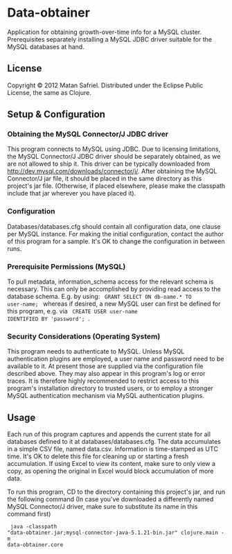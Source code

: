 # Data-obtainer

Application for obtaining growth-over-time info for a MySQL cluster.
Prerequisites separately installing a MySQL JDBC driver suitable for the MySQL databases at hand.

## License

Copyright © 2012 Matan Safriel.
Distributed under the Eclipse Public License, the same as Clojure.

## Setup & Configuration

### Obtaining the MySQL Connector/J JDBC driver
This program connects to MySQL using JDBC. Due to licensing limitations, the MySQL Connector/J JDBC driver should be separately obtained, as we are not allowed to ship it. This driver can be typically downloaded from http://dev.mysql.com/downloads/connector/j/. After obtaining the MySQL Connector/J jar file, it should be placed in the same directory as this project's jar file. (Otherwise, if placed elsewhere, please make the classpath include that jar wherever you have placed it).

### Configuration
Databases/databases.cfg should contain all configuration data, one clause per MySQL instance.
For making the initial configuration, contact the author of this program for a sample. 
It's OK to change the configuration in between runs.

### Prerequisite Permissions (MySQL)
To pull metadata, information_schema access for the relevant schema is necessary. This can only be accomplished by providing read access to the database schema. E.g. by using:
<code> GRANT SELECT ON db-name.* TO user-name; </code>  whereas if desired, a new MySQL user can first be defined for this program, e.g. via <code> CREATE USER user-name IDENTIFIED BY 'password'; </code>. 

### Security Considerations (Operating System)
This program needs to authenticate to MySQL. Unless MySQL authentication plugins are employed, a user name and password need to be available to it. At present those are supplied via the configuration file described above. They may also appear in this program's log or error traces. It is therefore highly recommended to restrict access to this program's installation directory to trusted users, or to employ a stronger MySQL authentication mechanism via MySQL authentication plugins.

## Usage

Each run of this program captures and appends the current state for all databases defined to it at databases/databases.cfg. 
The data accumulates in a simple CSV file, named data.csv. Information is time-stamped as UTC time. It's OK to delete this file for cleaning up or starting a fresh accumulation. If using Excel to view its content, make sure to only view a copy, as opening the original in Excel would block accumulation of more data. 

To run this program, CD to the directory containing this project's jar, and run the following command (In case you've downloaded a differently named MySQL Connector/J driver, make sure to substitute its name in this command first)

<code> java -classpath "data-obtainer.jar;mysql-connector-java-5.1.21-bin.jar" clojure.main -m data-obtainer.core </code>




